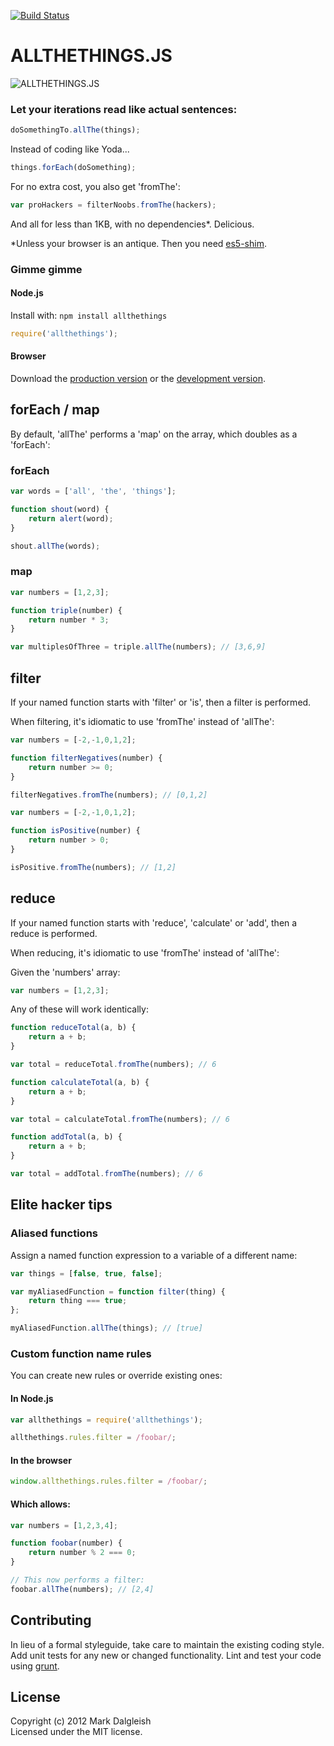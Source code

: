 [![Build Status](https://secure.travis-ci.org/markdalgleish/allthethings.js.png)](http://travis-ci.org/markdalgleish/allthethings.js)

# ALLTHETHINGS.JS

![ALLTHETHINGS.JS](https://raw.github.com/markdalgleish/allthethings.js/master/img/logo.png)

### Let your iterations read like actual sentences:

``` js
doSomethingTo.allThe(things);
```

Instead of coding like Yoda...

``` js
things.forEach(doSomething);
```

For no extra cost, you also get 'fromThe':

``` js
var proHackers = filterNoobs.fromThe(hackers);
```

And all for less than 1KB, with no dependencies*. Delicious.

*Unless your browser is an antique. Then you need [es5-shim](https://github.com/kriskowal/es5-shim).

### Gimme gimme

#### Node.js

Install with: `npm install allthethings`

```javascript
require('allthethings');
```

#### Browser

Download the [production version][min] or the [development version][max].

[min]: https://raw.github.com/markdalgleish/allthethings/master/dist/allthethings.min.js
[max]: https://raw.github.com/markdalgleish/allthethings/master/dist/allthethings.js

## forEach / map

By default, 'allThe' performs a 'map' on the array, which doubles as a 'forEach':

### forEach

```js
var words = ['all', 'the', 'things'];

function shout(word) {
	return alert(word);
}

shout.allThe(words);
```

### map

```js
var numbers = [1,2,3];

function triple(number) {
	return number * 3;
}

var multiplesOfThree = triple.allThe(numbers); // [3,6,9]
```

## filter

If your named function starts with 'filter' or 'is', then a filter is performed.

When filtering, it's idiomatic to use 'fromThe' instead of 'allThe':

```js
var numbers = [-2,-1,0,1,2];

function filterNegatives(number) {
	return number >= 0;
}

filterNegatives.fromThe(numbers); // [0,1,2]
```

```js
var numbers = [-2,-1,0,1,2];

function isPositive(number) {
	return number > 0;
}

isPositive.fromThe(numbers); // [1,2]
```

## reduce

If your named function starts with 'reduce', 'calculate' or 'add', then a reduce is performed.

When reducing, it's idiomatic to use 'fromThe' instead of 'allThe':

Given the 'numbers' array:

``` js
var numbers = [1,2,3];
```

Any of these will work identically:

```js
function reduceTotal(a, b) {
	return a + b;
}

var total = reduceTotal.fromThe(numbers); // 6
```

```js
function calculateTotal(a, b) {
	return a + b;
}

var total = calculateTotal.fromThe(numbers); // 6
```

```js
function addTotal(a, b) {
	return a + b;
}

var total = addTotal.fromThe(numbers); // 6
```

## Elite hacker tips

### Aliased functions

Assign a named function expression to a variable of a different name:

``` js
var things = [false, true, false];

var myAliasedFunction = function filter(thing) {
	return thing === true;
};

myAliasedFunction.allThe(things); // [true]
```

### Custom function name rules

You can create new rules or override existing ones:

#### In Node.js

``` js
var allthethings = require('allthethings');

allthethings.rules.filter = /foobar/;
```

#### In the browser

``` js
window.allthethings.rules.filter = /foobar/;
```

#### Which allows:

``` js
var numbers = [1,2,3,4];

function foobar(number) {
	return number % 2 === 0;
}

// This now performs a filter:
foobar.allThe(numbers); // [2,4]
```


## Contributing
In lieu of a formal styleguide, take care to maintain the existing coding style. Add unit tests for any new or changed functionality. Lint and test your code using [grunt](http://gruntjs.com/).

## License
Copyright (c) 2012 Mark Dalgleish  
Licensed under the MIT license.
